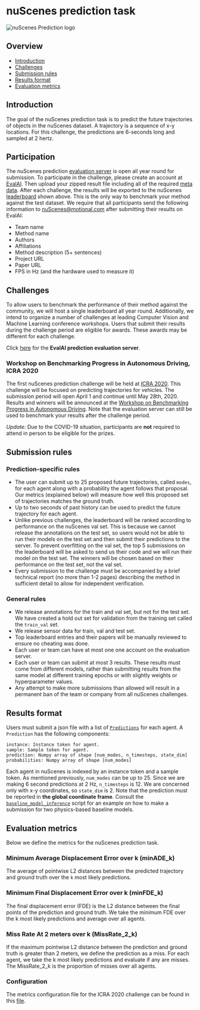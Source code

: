 # nuScenes prediction task
![nuScenes Prediction logo](https://www.nuscenes.org/public/images/prediction.png)

## Overview
- [Introduction](#introduction)
- [Challenges](#challenges)
- [Submission rules](#submission-rules)
- [Results format](#results-format)
- [Evaluation metrics](#evaluation-metrics)

## Introduction
The goal of the nuScenes prediction task is to predict the future trajectories of objects in the nuScenes dataset.
A trajectory is a sequence of x-y locations. For this challenge, the predictions are 6-seconds long and sampled at
2 hertz.

## Participation
The nuScenes prediction [evaluation server](https://eval.ai/web/challenges/challenge-page/591/overview) is open all year round for submission.
To participate in the challenge, please create an account at [EvalAI](https://eval.ai/web/challenges/challenge-page/591/overview).
Then upload your zipped result file including all of the required [meta data](#results-format).
After each challenge, the results will be exported to the nuScenes [leaderboard](https://www.nuscenes.org/prediction) shown above.
This is the only way to benchmark your method against the test dataset. 
We require that all participants send the following information to nuScenes@motional.com after submitting their results on EvalAI: 
- Team name
- Method name
- Authors
- Affiliations
- Method description (5+ sentences)
- Project URL
- Paper URL
- FPS in Hz (and the hardware used to measure it)

## Challenges
To allow users to benchmark the performance of their method against the community, we will host a single leaderboard all year round.
Additionally, we intend to organize a number of challenges at leading Computer Vision and Machine Learning conference workshops.
Users that submit their results during the challenge period are eligible for awards. These awards may be different for each challenge.

Click [here](https://eval.ai/web/challenges/challenge-page/591/overview) for the **EvalAI prediction evaluation server**.

### Workshop on Benchmarking Progress in Autonomous Driving, ICRA 2020
The first nuScenes prediction challenge will be held at [ICRA 2020](https://www.icra2020.org/).
This challenge will be focused on predicting trajectories for vehicles. The submission period will open April 1 and continue until May 28th, 2020.
Results and winners will be announced at the [Workshop on Benchmarking Progress in Autonomous Driving](http://montrealrobotics.ca/driving-benchmarks/).
Note that the evaluation server can still be used to benchmark your results after the challenge period.

*Update:* Due to the COVID-19 situation, participants are **not** required to attend in person
to be eligible for the prizes.

## Submission rules
### Prediction-specific rules
* The user can submit up to 25 proposed future trajectories, called `modes`, for each agent along with a probability the agent follows that proposal. Our metrics (explained below) will measure how well this proposed set of trajectories matches the ground truth.
* Up to two seconds of past history can be used to predict the future trajectory for each agent.
* Unlike previous challenges, the leaderboard will be ranked according to performance on the nuScenes val set. This is because we cannot release the annotations on the test set, so users would not be able to run their models on the test set and then submit their predictions to the server. To prevent overfitting on the val set, the top 5 submissions on the leaderboard will be asked to send us their code and we will run their model on the test set. The winners will be chosen based on their performance on the test set, not the val set.
* Every submission to the challenge must be accompanied by a brief technical report (no more than 1-2 pages) describing the method in sufficient detail to allow for independent verification.

### General rules
* We release annotations for the train and val set, but not for the test set. We have created a hold out set for validation
from the training set called the `train_val` set.
* We release sensor data for train, val and test set.
* Top leaderboard entries and their papers will be manually reviewed to ensure no cheating was done.
* Each user or team can have at most one one account on the evaluation server.
* Each user or team can submit at most 3 results. These results must come from different models, rather than submitting results from the same model at different training epochs or with slightly weights or hyperparameter values.
* Any attempt to make more submissions than allowed will result in a permanent ban of the team or company from all nuScenes challenges.

## Results format
Users must submit a json file with a list of [`Predictions`](https://github.com/nutonomy/nuscenes-devkit/blob/master/python-sdk/nuscenes/eval/prediction/data_classes.py) for each agent. A `Prediction` has the following components:

```
instance: Instance token for agent.
sample: Sample token for agent.
prediction: Numpy array of shape [num_modes, n_timesteps, state_dim]
probabilities: Numpy array of shape [num_modes]
```

Each agent in nuScenes is indexed by an instance token and a sample token. As mentioned previously, `num_modes` can be up to 25. Since we are making 6 second predictions at 2 Hz, `n_timesteps` is 12. We are concerned only with x-y coordinates, so `state_dim` is 2. Note that the prediction must be reported in **the global coordinate frame**.
Consult the [`baseline_model_inference`](https://github.com/nutonomy/nuscenes-devkit/blob/master/python-sdk/nuscenes/eval/prediction/baseline_model_inference.py) script for an example on how to make a submission for two physics-based baseline models.

## Evaluation metrics
Below we define the metrics for the nuScenes prediction task.

### Minimum Average Displacement Error over k (minADE_k)
The average of pointwise L2 distances between the predicted trajectory and ground truth over the `k` most likely predictions.

### Minimum Final Displacement Error over k (minFDE_k)
The final displacement error (FDE) is the L2 distance between the final points of the prediction and ground truth. We take the minimum FDE over the k most likely predictions and average over all agents.

### Miss Rate At 2 meters over k (MissRate_2_k)
If the maximum pointwise L2 distance between the prediction and ground truth is greater than 2 meters, we define the prediction as a miss.
For each agent, we take the k most likely predictions and evaluate if any are misses. The MissRate_2_k is the proportion of misses over all agents.

### Configuration
The metrics configuration file for the ICRA 2020 challenge can be found in this [file](https://github.com/nutonomy/nuscenes-devkit/blob/master/python-sdk/nuscenes/eval/prediction/configs/predict_2020_icra.json).
